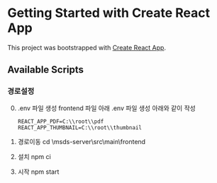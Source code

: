 # Getting Started with Create React App

This project was bootstrapped with [Create React App](https://github.com/facebook/create-react-app).

## Available Scripts
### 경로설정

0. .env 파일 생성
    frontend 파일 아래 .env 파일 생성
    아래와 같이 작성
    ~~~
    REACT_APP_PDF=C:\\root\\pdf
    REACT_APP_THUMBNAIL=C:\\root\\thumbnail
    ~~~

1. 경로이동
    cd \msds-server\src\main\frontend
2. 설치
    npm ci
3. 시작
    npm start


